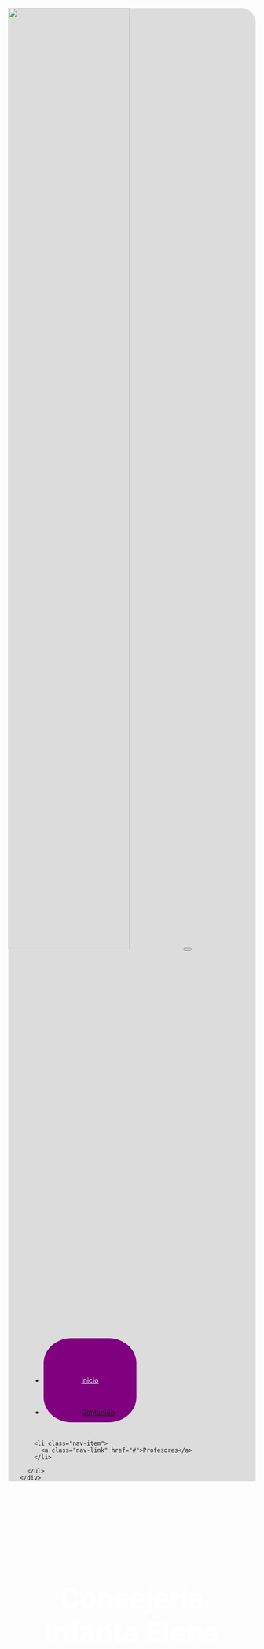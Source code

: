 

<head>
  <meta charset="UTF-8">
  <meta name="viewport" content="width=device-width, initial-scale=1.0">

  <title>IES Infanta Elena</title>
  <!DOCTYPE html>

  <!-- Aquí va el favicon -->
  <link rel="icon" href="n7hSOEiD_400x400.ico" type="image/x-icon">

  <link href="https://cdn.jsdelivr.net/npm/bootstrap@5.3.3/dist/css/bootstrap.min.css" rel="stylesheet"
    integrity="sha384-QWTKZyjpPEjISv5WaRU9OFeRpok6YctnYmDr5pNlyT2bRjXh0JMhjY6hW+ALEwIH" crossorigin="anonymous">
  <style>
 .fondo-div {
            width: 100%;           /* Ancho del div */
            height: 500px;        /* Alto del div */
            background-image: url('https://encrypted-tbn0.gstatic.com/images?q=tbn:ANd9GcReAy5u_NniI_-NduEBrw6y1Jn13j1qpPMzhw&s'); /* Ruta de la imagen */
            background-size: cover; /* Ajusta la imagen para cubrir todo el div */
            background-position: center; /* Centra la imagen */
            color: white;          /* Color del texto dentro del div */
            display: flex;         /* Usar flexbox para centrar el contenido */
            justify-content: center; /* Centra horizontalmente */
            align-items: center;   /* Centra verticalmente */
            text-align: center;    /* Centra el texto */
        }

    body {
  background-color: lightgray;
    }

    .contenedor {
      display: flex;
      align-items: center;
      justify-content: center;
    }

    img {
      width: 70%;
      height: auto;
    }

    #menu_principal {
      background-color: gainsboro;
      border-radius:  30px 30px 0px 0px;
     
    }

    .navbar-collapse ul li {

    margin: 10%;
     

    }

    .navbar-collapse ul li a {
      border-radius: 30%;
      padding: 20%;
      width: 100%;
      height: 90%;
      
    }

    .navbar-collapse ul li a:hover {
      
      background-color: purple;
      color: white;
    }

    h1 {
      padding: 5% 10% 10% 10%;
      font-size: 4em;
    }

    #active {
      color: white;
      border-radius: 30%;
      background-color: purple;
      

    }
  </style>
</head>

<body class="m-3">
  <nav id="menu_principal" class="navbar navbar-expand-lg navbar-light bg-light">
    <a class="navbar-brand" href="#"><img
        src="https://www.iesinfantaelena.es/wp-content/uploads/2023/01/logoiesinfantaelena-300x78.png" alt=""></a>
    <button class="navbar-toggler" type="button" data-toggle="collapse" data-target="#navbarNav"
      aria-controls="navbarNav" aria-expanded="false" aria-label="Toggle navigation">
      <span class="navbar-toggler-icon"></span>
    </button>
    <div class="collapse navbar-collapse" id="navbarNav">
      <ul class="navbar-nav">
        <li class="nav-item">
          <a class="nav-link" id="active" href="#">Inicio</a>
        </li>
        <li class="nav-item">
          <a class="nav-link" href="#">Contenido</a>
        </li>
   
        <li class="nav-item">
          <a class="nav-link" href="#">Profesores</a>
        </li>
      
      </ul>
    </div>
  </nav>
  <main>
    <div class="fondo-div">
    <h1 class="text-center">Consejeria Infanta Elena</h1>
  </div>
  </main>
</body>

</html>
<script src="https://code.jquery.com/jquery-3.5.1.slim.min.js"></script>
<script src="https://cdn.jsdelivr.net/npm/@popperjs/core@2.11.6/dist/umd/popper.min.js"></script>
<script src="https://stackpath.bootstrapcdn.com/bootstrap/4.5.2/js/bootstrap.min.js"></script>
